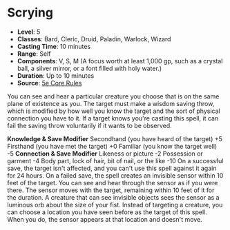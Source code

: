 # Scrying

- **Level**: 5
- **Classes**: Bard, Cleric, Druid, Paladin, Warlock, Wizard
- **Casting Time**: 10 minutes
- **Range**: Self
- **Components**: V, S, M (A focus worth at least 1,000 gp, such as a crystal ball, a silver mirror, or a font filled with holy water.)
- **Duration**: Up to 10 minutes
- **Source**: [5e Core Rules](http://dnd.wizards.com/articles/features/systems-reference-document-srd)

You can see and hear a particular creature you choose that is on the same plane of existence as you. The target must make a wisdom saving throw, which is modified by how well you know the target and the sort of physical connection you have to it. If a target knows you're casting this spell, it can fail the saving throw voluntarily if it wants to be observed.

**Knowledge & Save Modifier** Secondhand (you have heard of the target) +5 Firsthand (you have met the target) +0 Familiar (you know the target well) -5 **Connection & Save Modifier** Likeness or picture -2 Possession or garment -4 Body part, lock of hair, bit of nail, or the like -10 
On a successful save, the target isn't affected, and you can't use this spell against it again for 24 hours. On a failed save, the spell creates an invisible sensor within 10 feet of the target. You can see and hear through the sensor as if you were there. The sensor moves with the target, remaining within 10 feet of it for the duration. A creature that can see invisible objects sees the sensor as a luminous orb about the size of your fist. Instead of targeting a creature, you can choose a location you have seen before as the target of this spell. When you do, the sensor appears at that location and doesn't move.

